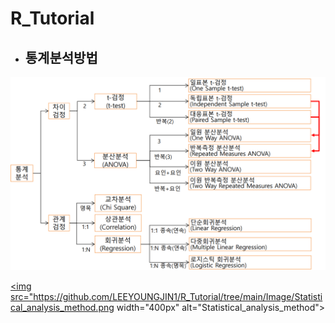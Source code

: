 # R_Tutorial



- 
  ## 통계분석방법


![Statistical_analysis_method](./Image/Statistical_analysis_method.png)

<a href="#"><img src="https://github.com/LEEYOUNGJIN1/R_Tutorial/tree/main/Image/Statistical_analysis_method.png width="400px" alt="Statistical_analysis_method"></a>
